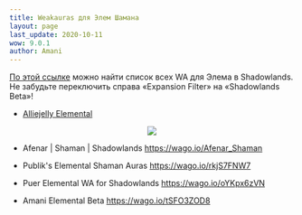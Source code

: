 ```yaml
---
title: Weakauras для Элем Шамана
layout: page
last_update: 2020-10-11
wow: 9.0.1
author: Amani
---
```

[По этой ссылке](https://wago.io/bfa-weakauras/classes/shaman/elemental) можно найти список всех WA для Элема в Shadowlands. Не забудьте переключить справа «Expansion Filter» на «Shadowlands Beta»!

* [Alliejelly Elemental](https://wago.io/AsCQQgZeh)
<p align="center" width="50%">
  <img src="https://media.wago.io/screenshots/AsCQQgZeh/5f7ecfeffe4e786a06d84612.png"> 

* Afenar | Shaman | Shadowlands
https://wago.io/Afenar_Shaman

* Publik's Elemental Shaman Auras
https://wago.io/rkjS7FNW7

* Puer Elemental WA for Shadowlands
https://wago.io/oYKpx6zVN

* Amani Elemental Beta
https://wago.io/tSFO3ZOD8


